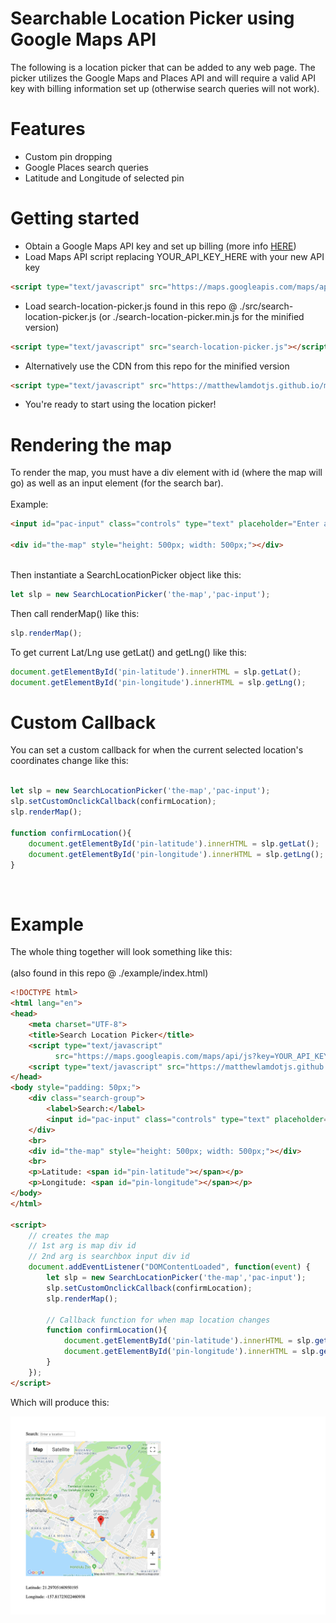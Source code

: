 # Searchable Location Picker using Google Maps API

The following is a location picker that can be added to any web page. The picker utilizes the Google Maps and Places API and will require a valid API key with billing information set up (otherwise search queries will not work).

# Features

* Custom pin dropping
* Google Places search queries
* Latitude and Longitude of selected pin

# Getting started

* Obtain a Google Maps API key and set up billing (more info <a href="https://developers.google.com/maps/documentation/embed/get-api-key">HERE</a>)
* Load Maps API script replacing YOUR_API_KEY_HERE with your new API key

```html
<script type="text/javascript" src="https://maps.googleapis.com/maps/api/js?key=YOUR_API_KEY_HERE&libraries=places"></script>
```

* Load search-location-picker.js found in this repo @ ./src/search-location-picker.js (or ./search-location-picker.min.js for the minified version)


```html 
<script type="text/javascript" src="search-location-picker.js"></script>
```

* Alternatively use the CDN from this repo for the minified version

```html
<script type="text/javascript" src="https://matthewlamdotjs.github.io/maps-gps-location-picker-search/search-location-picker.min.js"></script>
```

* You're ready to start using the location picker!

# Rendering the map

To render the map, you must have a div element with id (where the map will go) as well as an input element (for the search bar). <br>
<br>
Example: <br>

```html
<input id="pac-input" class="controls" type="text" placeholder="Enter a location">

<div id="the-map" style="height: 500px; width: 500px;"></div>
```

<br>
Then instantiate a SearchLocationPicker object like this: <br>

```javascript
let slp = new SearchLocationPicker('the-map','pac-input');
```
Then call renderMap() like this: <br>

```javascript
slp.renderMap();
```

To get current Lat/Lng use getLat() and getLng() like this: <br>
```javascript
document.getElementById('pin-latitude').innerHTML = slp.getLat();
document.getElementById('pin-longitude').innerHTML = slp.getLng();
```

# Custom Callback

You can set a custom callback for when the current selected location's coordinates change like this: <br>
<br>
```javascript
let slp = new SearchLocationPicker('the-map','pac-input');
slp.setCustomOnclickCallback(confirmLocation);
slp.renderMap();

function confirmLocation(){
    document.getElementById('pin-latitude').innerHTML = slp.getLat();
    document.getElementById('pin-longitude').innerHTML = slp.getLng();
}
```
<br>

# Example

The whole thing together will look something like this:<br>
<br>
(also found in this repo @ ./example/index.html)
<br>

```html
<!DOCTYPE html>
<html lang="en">
<head>
    <meta charset="UTF-8">
    <title>Search Location Picker</title>
    <script type="text/javascript"
          src="https://maps.googleapis.com/maps/api/js?key=YOUR_API_KEY_HERE&libraries=places"></script>
    <script type="text/javascript" src="https://matthewlamdotjs.github.io/maps-gps-location-picker-search/search-location-picker.min.js"></script>
</head>
<body style="padding: 50px;">
    <div class="search-group">
        <label>Search:</label>
        <input id="pac-input" class="controls" type="text" placeholder="Enter a location">
    </div>
    <br>
    <div id="the-map" style="height: 500px; width: 500px;"></div>
    <br>
    <p>Latitude: <span id="pin-latitude"></span></p>
    <p>Longitude: <span id="pin-longitude"></span></p>
</body>
</html>

<script>
    // creates the map
    // 1st arg is map div id
    // 2nd arg is searchbox input div id
    document.addEventListener("DOMContentLoaded", function(event) { 
        let slp = new SearchLocationPicker('the-map','pac-input');
        slp.setCustomOnclickCallback(confirmLocation);
        slp.renderMap();
        
        // Callback function for when map location changes
        function confirmLocation(){
            document.getElementById('pin-latitude').innerHTML = slp.getLat();
            document.getElementById('pin-longitude').innerHTML = slp.getLng();
        }
    });
</script>
```

Which will produce this:

<img src="./example.png">